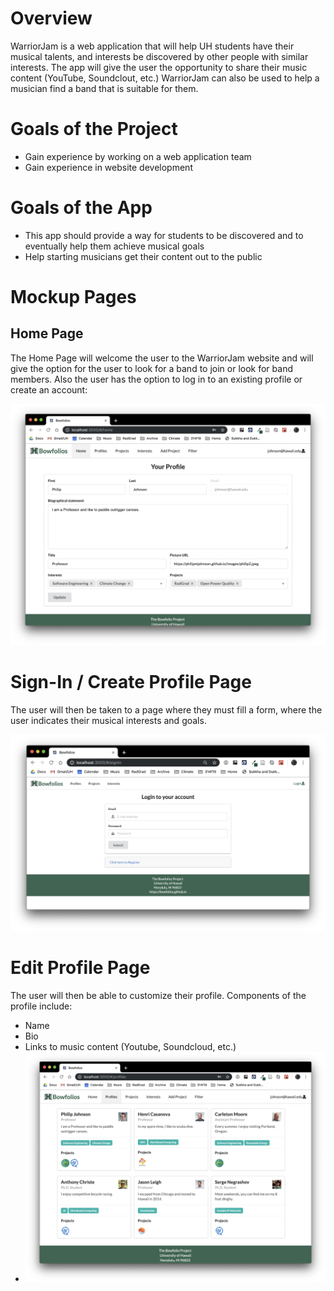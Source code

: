 # Overview 
WarriorJam is a web application that will help UH students have their musical talents, and interests be discovered by other people with similar interests. The app will give the user the opportunity to share their music content (YouTube, Soundclout, etc.) WarriorJam can also be used to help a musician find a band that is suitable for them.  

# Goals of the Project
- Gain experience by working on a web application team
- Gain experience in website development 

# Goals of the App
- This app should provide a way for students to be discovered and to eventually help them achieve musical goals 
- Help starting musicians get their content out to the public

# Mockup Pages 
## Home Page 
The Home Page will welcome the user to the WarriorJam website and will give the option for the user to look for a band to join or look for band members. Also the user has the option to log in to an existing profile or create an account:  

![](images/home-page.png)

# Sign-In / Create Profile Page
The user will then be taken to a page where they must fill a form, where the user indicates their musical interests and goals. 

![](images/signin-page.png)

# Edit Profile Page
The user will then be able to customize their profile. Components of the profile include: 
- Name
- Bio 
- Links to music content (Youtube, Soundcloud, etc.)
- ![](images/profiles-page.png)
